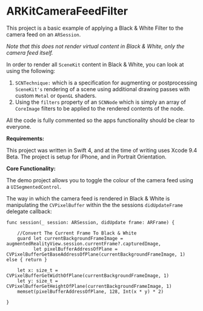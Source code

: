 

# ARKitCameraFeedFilter

This project is a basic example of applying a Black & White Filter to the camera feed on an `ARSession`.

*Note that this does not render virtual content in Black & White, only the camera feed itself.*

In order to render all `SceneKit` content in Black & White, you can look at using the following:

 1. `SCNTechnique:` which is a specification for augmenting or postprocessing `SceneKit's` rendering of a scene using additional drawing passes with custom `Metal` or `OpenGL` shaders.
 2. Using the `filters` property of an `SCNNode` which is simply an array of `CoreImage` filters to be applied to the rendered contents of the node.

All the code is fully commented so the apps functionality should be clear to everyone.

**Requirements:**

This project was written in Swift 4, and at the time of writing uses Xcode 9.4 Beta.
The project is setup for iPhone, and in Portrait Orientation.

**Core Functionality:**

The demo project allows you to toggle the colour of the camera feed using a `UISegmentedControl`.

The way in which the camera feed is rendered in  Black & White is manipulating the `CVPixelBuffer` within the the sessions `didUpdateFrame` delegate callback:

    func session(_ session: ARSession, didUpdate frame: ARFrame) {
        
        //Convert The Current Frame To Black & White
        guard let currentBackgroundFrameImage = augmentedRealityView.session.currentFrame?.capturedImage,
              let pixelBufferAddressOfPlane = CVPixelBufferGetBaseAddressOfPlane(currentBackgroundFrameImage, 1) else { return }
        
        let x: size_t = CVPixelBufferGetWidthOfPlane(currentBackgroundFrameImage, 1)
        let y: size_t = CVPixelBufferGetHeightOfPlane(currentBackgroundFrameImage, 1)
        memset(pixelBufferAddressOfPlane, 128, Int(x * y) * 2)
        
    }

